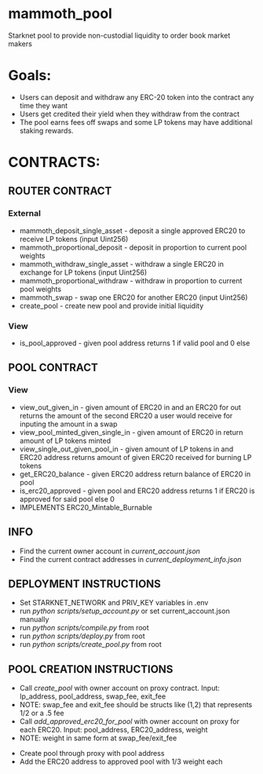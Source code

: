# mammoth_pool

Starknet pool to provide non-custodial liquidity to order book market makers

# Goals:

- Users can deposit and withdraw any ERC-20 token into the contract any time they want
- Users get credited their yield when they withdraw from the contract
- The pool earns fees off swaps and some LP tokens may have additional staking rewards.

# CONTRACTS:

## ROUTER CONTRACT

### External

- mammoth_deposit_single_asset - deposit a single approved ERC20 to receive LP tokens (input Uint256)
- mammoth_proportional_deposit - deposit in proportion to current pool weights
- mammoth_withdraw_single_asset - withdraw a single ERC20 in exchange for LP tokens (input Uint256)
- mammoth_proportional_withdraw - withdraw in proportion to current pool weights
- mammoth_swap - swap one ERC20 for another ERC20 (input Uint256)
- create_pool - create new pool and provide initial liquidity

### View

- is_pool_approved - given pool address returns 1 if valid pool and 0 else

## POOL CONTRACT

### View

- view_out_given_in - given amount of ERC20 in and an ERC20 for out returns the amount of the second ERC20 a user would receive for inputing the amount in a swap
- view_pool_minted_given_single_in - given amount of ERC20 in return amount of LP tokens minted
- view_single_out_given_pool_in - given amount of LP tokens in and ERC20 address returns amount of given ERC20 received for burning LP tokens
- get_ERC20_balance - given ERC20 address return balance of ERC20 in pool
- is_erc20_approved - given pool and ERC20 address returns 1 if ERC20 is approved for said pool else 0
- IMPLEMENTS ERC20_Mintable_Burnable

## INFO

- Find the current owner account in _current_account.json_
- Find the current contract addresses in _current_deployment_info.json_

## DEPLOYMENT INSTRUCTIONS

- Set STARKNET_NETWORK and PRIV_KEY variables in .env
- run _python scripts/setup_account.py_ or set current_account.json manually
- run _python scripts/compile.py_ from root
- run _python scripts/deploy.py_ from root
- run _python scripts/create_pool.py_ from root

## POOL CREATION INSTRUCTIONS

- Call _create_pool_ with owner account on proxy contract. Input: lp_address, pool_address, swap_fee, exit_fee
- NOTE: swap_fee and exit_fee should be structs like (1,2) that represents 1/2 or a .5 fee
- Call _add_approved_erc20_for_pool_ with owner account on proxy for each ERC20. Input: pool_address, ERC20_address, weight
- NOTE: weight in same form at swap_fee/exit_fee

* Create pool through proxy with pool address
* Add the ERC20 address to approved pool with 1/3 weight each
